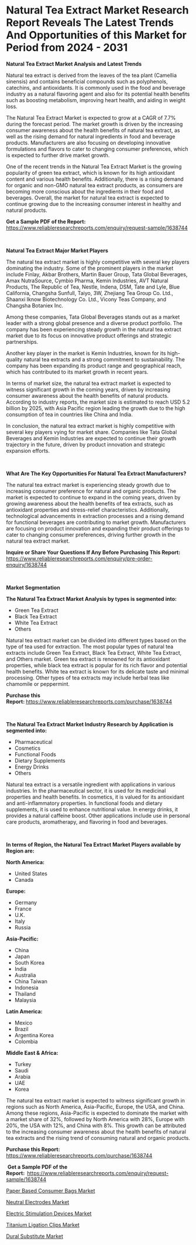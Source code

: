<p><h1>Natural Tea Extract Market Research Report Reveals The Latest Trends And Opportunities of this Market for Period from 2024 - 2031</h1></p><p><strong>Natural Tea Extract Market Analysis and Latest Trends</strong></p>
<p><p>Natural tea extract is derived from the leaves of the tea plant (Camellia sinensis) and contains beneficial compounds such as polyphenols, catechins, and antioxidants. It is commonly used in the food and beverage industry as a natural flavoring agent and also for its potential health benefits such as boosting metabolism, improving heart health, and aiding in weight loss.</p><p>The Natural Tea Extract Market is expected to grow at a CAGR of 7.7% during the forecast period. The market growth is driven by the increasing consumer awareness about the health benefits of natural tea extract, as well as the rising demand for natural ingredients in food and beverage products. Manufacturers are also focusing on developing innovative formulations and flavors to cater to changing consumer preferences, which is expected to further drive market growth.</p><p>One of the recent trends in the Natural Tea Extract Market is the growing popularity of green tea extract, which is known for its high antioxidant content and various health benefits. Additionally, there is a rising demand for organic and non-GMO natural tea extract products, as consumers are becoming more conscious about the ingredients in their food and beverages. Overall, the market for natural tea extract is expected to continue growing due to the increasing consumer interest in healthy and natural products.</p></p>
<p><strong>Get a Sample PDF of the Report:&nbsp;</strong> <a href="https://www.reliableresearchreports.com/enquiry/request-sample/1638744">https://www.reliableresearchreports.com/enquiry/request-sample/1638744</a></p>
<p>&nbsp;</p>
<p><strong>Natural Tea Extract Major Market Players</strong></p>
<p><p>The natural tea extract market is highly competitive with several key players dominating the industry. Some of the prominent players in the market include Finlay, Akbar Brothers, Martin Bauer Group, Tata Global Beverages, Amax NutraSource, Cymbio Pharma, Kemin Industries, AVT Natural Products, The Republic of Tea, Nestle, Indena, DSM, Tate and Lyle, Blue California, Changsha Sunfull, Taiyo, 3W, Zhejiang Tea Group Co. Ltd., Shaanxi Iknow Biotechnology Co. Ltd., Vicony Teas Company, and Changsha Botaniex Inc.</p><p>Among these companies, Tata Global Beverages stands out as a market leader with a strong global presence and a diverse product portfolio. The company has been experiencing steady growth in the natural tea extract market due to its focus on innovative product offerings and strategic partnerships.</p><p>Another key player in the market is Kemin Industries, known for its high-quality natural tea extracts and a strong commitment to sustainability. The company has been expanding its product range and geographical reach, which has contributed to its market growth in recent years.</p><p>In terms of market size, the natural tea extract market is expected to witness significant growth in the coming years, driven by increasing consumer awareness about the health benefits of natural products. According to industry reports, the market size is estimated to reach USD 5.2 billion by 2025, with Asia Pacific region leading the growth due to the high consumption of tea in countries like China and India.</p><p>In conclusion, the natural tea extract market is highly competitive with several key players vying for market share. Companies like Tata Global Beverages and Kemin Industries are expected to continue their growth trajectory in the future, driven by product innovation and strategic expansion efforts.</p></p>
<p>&nbsp;</p>
<p><strong>What Are The Key Opportunities For Natural Tea Extract Manufacturers?</strong></p>
<p><p>The natural tea extract market is experiencing steady growth due to increasing consumer preference for natural and organic products. The market is expected to continue to expand in the coming years, driven by growing awareness about the health benefits of tea extracts, such as antioxidant properties and stress-relief characteristics. Additionally, technological advancements in extraction processes and a rising demand for functional beverages are contributing to market growth. Manufacturers are focusing on product innovation and expanding their product offerings to cater to changing consumer preferences, driving further growth in the natural tea extract market.</p></p>
<p><strong>Inquire or Share Your Questions If Any Before Purchasing This Report:</strong> <a href="https://www.reliableresearchreports.com/enquiry/pre-order-enquiry/1638744">https://www.reliableresearchreports.com/enquiry/pre-order-enquiry/1638744</a></p>
<p>&nbsp;</p>
<p><strong>Market Segmentation</strong></p>
<p><strong>The Natural Tea Extract Market Analysis by types is segmented into:</strong></p>
<p><ul><li>Green Tea Extract</li><li>Black Tea Extract</li><li>White Tea Extract</li><li>Others</li></ul></p>
<p><p>Natural tea extract market can be divided into different types based on the type of tea used for extraction. The most popular types of natural tea extracts include Green Tea Extract, Black Tea Extract, White Tea Extract, and Others market. Green tea extract is renowned for its antioxidant properties, while black tea extract is popular for its rich flavor and potential health benefits. White tea extract is known for its delicate taste and minimal processing. Other types of tea extracts may include herbal teas like chamomile or peppermint.</p></p>
<p><strong>Purchase this Report:&nbsp;</strong><a href="https://www.reliableresearchreports.com/purchase/1638744">https://www.reliableresearchreports.com/purchase/1638744</a></p>
<p>&nbsp;</p>
<p><strong>The Natural Tea Extract Market Industry Research by Application is segmented into:</strong></p>
<p><ul><li>Pharmaceutical</li><li>Cosmetics</li><li>Functional Foods</li><li>Dietary Supplements</li><li>Energy Drinks</li><li>Others</li></ul></p>
<p><p>Natural tea extract is a versatile ingredient with applications in various industries. In the pharmaceutical sector, it is used for its medicinal properties and health benefits. In cosmetics, it is valued for its antioxidant and anti-inflammatory properties. In functional foods and dietary supplements, it is used to enhance nutritional value. In energy drinks, it provides a natural caffeine boost. Other applications include use in personal care products, aromatherapy, and flavoring in food and beverages.</p></p>
<p>&nbsp;</p>
<p><strong>In terms of Region, the Natural Tea Extract Market Players available by Region are:</strong></p>
<p>
    <p> <strong> North America: </strong>
        <ul>
            <li>United States</li>
            <li>Canada</li>
        </ul>
        </p> 
    <p> <strong> Europe: </strong>
        <ul>
            <li>Germany</li>
            <li>France</li>
            <li>U.K.</li>
            <li>Italy</li>
            <li>Russia</li>
        </ul>
        </p> 
    <p> <strong> Asia-Pacific: </strong>
        <ul>
            <li>China</li>
            <li>Japan</li>
            <li>South Korea</li>
            <li>India</li>
            <li>Australia</li>
            <li>China Taiwan</li>
            <li>Indonesia</li>
            <li>Thailand</li>
            <li>Malaysia</li>
        </ul>
        </p> 
    <p> <strong> Latin America: </strong>
        <ul>
            <li>Mexico</li>
            <li>Brazil</li>
            <li>Argentina Korea</li>
            <li>Colombia</li>
        </ul>
        </p> 
    <p> <strong> Middle East & Africa: </strong>
        <ul>
            <li>Turkey</li>
            <li>Saudi</li>
            <li>Arabia</li>
            <li>UAE</li>
            <li>Korea</li>
        </ul>
    </p>
    </p>
<p><p>The natural tea extract market is expected to witness significant growth in regions such as North America, Asia-Pacific, Europe, the USA, and China. Among these regions, Asia-Pacific is expected to dominate the market with a market share of 32%, followed by North America with 28%, Europe with 20%, the USA with 12%, and China with 8%. This growth can be attributed to the increasing consumer awareness about the health benefits of natural tea extracts and the rising trend of consuming natural and organic products.</p></p>
<p><strong>Purchase this Report: </strong><a href="https://www.reliableresearchreports.com/purchase/1638744">https://www.reliableresearchreports.com/purchase/1638744</a></p>
<p>&nbsp;<strong>Get a Sample PDF of the Report:&nbsp;&nbsp;</strong><a href="https://www.reliableresearchreports.com/enquiry/request-sample/1638744">https://www.reliableresearchreports.com/enquiry/request-sample/1638744</a></p>
<p><strong></strong></p>
<p><p><a href="https://github.com/abdelrhmankishk22/Market-Research-Report-List-3/blob/main/paper-based-consumer-bags-market.md">Paper Based Consumer Bags Market</a></p><p><a href="https://medium.com/p/557263c26451/edit">Neutral Electrodes Market</a></p><p><a href="https://medium.com/@lolitanader/electric-stimulation-devices-market-size-cagr-trends-2024-2030-1e87e0dd475e">Electric Stimulation Devices Market</a></p><p><a href="https://medium.com/p/a372e1362557/edit">Titanium Ligation Clips Market</a></p><p><a href="https://medium.com/p/0cdb729df89b/edit">Dural Substitute Market</a></p></p>